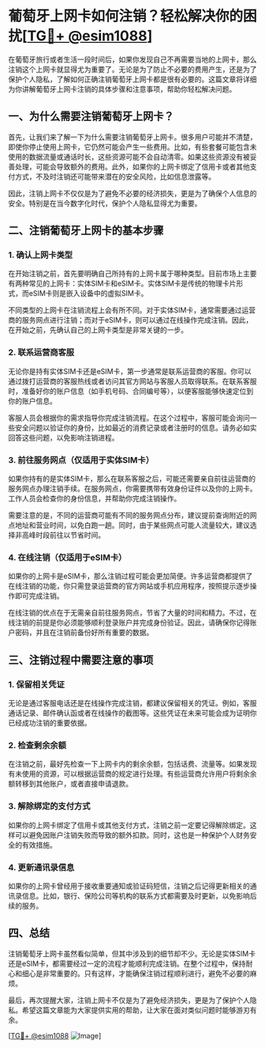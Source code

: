# 葡萄牙上网卡如何注销？轻松解决你的困扰[[TG💪+ @esim1088](https://t.me/s/esim1088)]

在葡萄牙旅行或者生活一段时间后，如果你发现自己不再需要当地的上网卡，那么注销这个上网卡就显得尤为重要了。无论是为了防止不必要的费用产生，还是为了保护个人隐私，了解如何正确注销葡萄牙上网卡都是很有必要的。这篇文章将详细为你讲解葡萄牙上网卡注销的具体步骤和注意事项，帮助你轻松解决问题。

## 一、为什么需要注销葡萄牙上网卡？

首先，让我们来了解一下为什么需要注销葡萄牙上网卡。很多用户可能并不清楚，即使你停止使用上网卡，它仍然可能会产生一些费用。比如，有些套餐可能包含未使用的数据流量或通话时长，这些资源可能不会自动清零。如果这些资源没有被妥善处理，可能会导致额外的费用。此外，如果你的上网卡绑定了信用卡或者其他支付方式，不及时注销还可能带来潜在的安全风险，比如信息泄露等。

因此，注销上网卡不仅仅是为了避免不必要的经济损失，更是为了确保个人信息的安全。特别是在当今数字化时代，保护个人隐私显得尤为重要。

## 二、注销葡萄牙上网卡的基本步骤

### 1. **确认上网卡类型**

在开始注销之前，首先要明确自己所持有的上网卡属于哪种类型。目前市场上主要有两种常见的上网卡：实体SIM卡和eSIM卡。实体SIM卡是传统的物理卡片形式，而eSIM卡则是嵌入设备中的虚拟SIM卡。

不同类型的上网卡在注销流程上会有所不同。对于实体SIM卡，通常需要通过运营商的服务网点进行注销；而对于eSIM卡，则可以通过在线操作完成注销。因此，在开始之前，先确认自己的上网卡类型是非常关键的一步。

### 2. **联系运营商客服**

无论你是持有实体SIM卡还是eSIM卡，第一步通常是联系运营商的客服。你可以通过拨打运营商的客服热线或者访问其官方网站与客服人员取得联系。在联系客服时，准备好你的账户信息（如手机号码、合同编号等），以便客服能够快速定位到你的账户信息。

客服人员会根据你的需求指导你完成注销流程。在这个过程中，客服可能会询问一些安全问题以验证你的身份，比如最近的消费记录或者注册时的信息。请务必如实回答这些问题，以免影响注销进程。

### 3. **前往服务网点（仅适用于实体SIM卡）**

如果你持有的是实体SIM卡，那么在联系客服之后，可能还需要亲自前往运营商的服务网点办理注销手续。在服务网点，你需要携带有效身份证件以及你的上网卡。工作人员会检查你的身份信息，并帮助你完成注销操作。

需要注意的是，不同的运营商可能有不同的服务网点分布，建议提前查询附近的网点地址和营业时间，以免白跑一趟。同时，由于某些网点可能人流量较大，建议选择非高峰时段前往以节省时间。

### 4. **在线注销（仅适用于eSIM卡）**

如果你的上网卡是eSIM卡，那么注销过程可能会更加简便。许多运营商都提供了在线注销的功能，你只需登录运营商的官方网站或手机应用程序，按照提示逐步操作即可完成注销。

在线注销的优点在于无需亲自前往服务网点，节省了大量的时间和精力。不过，在线注销的前提是你必须能够顺利登录账户并完成身份验证。因此，请确保你记得账户密码，并且在注销前备份好所有重要的数据。

## 三、注销过程中需要注意的事项

### 1. **保留相关凭证**

无论是通过客服电话还是在线操作完成注销，都建议保留相关的凭证。例如，客服通话记录、邮件确认函或者在线操作的截图等。这些凭证在未来可能会成为证明你已经成功注销的重要依据。

### 2. **检查剩余余额**

在注销之前，最好先检查一下上网卡内的剩余余额，包括话费、流量等。如果发现有未使用的资源，可以根据运营商的规定进行处理。有些运营商允许用户将剩余余额转移到其他账户，或者直接申请退款。

### 3. **解除绑定的支付方式**

如果你的上网卡绑定了信用卡或其他支付方式，注销之前一定要记得解除绑定。这样可以避免因账户注销失败而导致的额外扣款。同时，这也是一种保护个人财务安全的有效措施。

### 4. **更新通讯录信息**

如果你的上网卡曾经用于接收重要通知或验证码短信，注销之后记得更新相关的通讯录信息。比如，银行、保险公司等机构的联系方式都需要及时更新，以免影响后续的服务。

## 四、总结

注销葡萄牙上网卡虽然看似简单，但其中涉及到的细节却不少。无论是实体SIM卡还是eSIM卡，都需要经过一定的流程才能顺利完成注销。在整个过程中，保持耐心和细心是非常重要的。只有这样，才能确保注销过程顺利进行，避免不必要的麻烦。

最后，再次提醒大家，注销上网卡不仅是为了避免经济损失，更是为了保护个人隐私。希望这篇文章能为大家提供实用的帮助，让大家在面对类似问题时能够游刃有余。

[[TG💪+ @esim1088](https://t.me/s/esim1088) ![Image](https://i.postimg.cc/4NQfJmqS/Snipaste-2025-05-13-00-14-12.png)]
